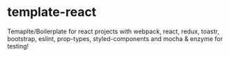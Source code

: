 # template-react
Temaplte/Boilerplate for react projects with webpack, react, redux, toastr, bootstrap, eslint, prop-types, styled-components and mocha & enzyme for testing!
